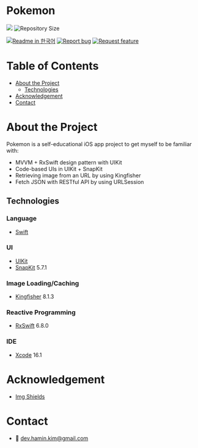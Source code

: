 # Pokemon

<!--배지-->
![][license-shield] ![Repository Size][repository-size-shield]

<!--프로젝트 대문 이미지-->


<!--프로젝트 버튼-->
 [![Readme in 한국어][readme-kor-shield]][readme-kor-url] [![Report bug][report-bug-shield]][report-bug-url] [![Request feature][request-feature-shield]][request-feature-url]


<!--Url for Badges-->
[license-shield]: https://img.shields.io/github/license/dev-hamin-kim/Pokemon?labelColor=D8D8D8&color=04B4AE
[repository-size-shield]: https://img.shields.io/github/repo-size/dev-hamin-kim/Pokemon?labelColor=D8D8D8&color=BE81F7

<!--Url for Buttons-->
[readme-kor-shield]: https://img.shields.io/badge/-readme%20in%20한국어-2E2E2E?style=for-the-badge

[report-bug-shield]: https://img.shields.io/badge/-%F0%9F%90%9E%20report%20bug-F5A9A9?style=for-the-badge
[report-bug-url]: https://github.com/dev-hamin-kim/Pokemon/issues

[request-feature-shield]: https://img.shields.io/badge/-%E2%9C%A8%20request%20feature-A9D0F5?style=for-the-badge
[request-feature-url]: https://github.com/dev-hamin-kim/Pokemon/issues

<!--URLS-->
[license-url]: LICENSE.md
[readme-kor-url]: /README_ko.md


<!--목차-->
# Table of Contents
- [About the Project](#about-the-project)
  - [Technologies](#technologies)
- [Acknowledgement](#acknowledgement)
- [Contact](#contact)
  

# About the Project

Pokemon is a self-educational iOS app project to get myself to be familiar with:
- MVVM + RxSwift design pattern with UIKit
- Code-based UIs in UIKit + SnapKit
- Retrieving image from an URL by using Kingfisher
- Fetch JSON with RESTful API by using URLSession

## Technologies
### Language
- [Swift](https://www.swift.org/)

### UI
- [UIKit](https://developer.apple.com/documentation/uikit/)
- [SnapKit](https://github.com/SnapKit/SnapKit) 5.7.1

### Image Loading/Caching
- [Kingfisher](https://github.com/onevcat/Kingfisher) 8.1.3

### Reactive Programming
- [RxSwift](https://github.com/ReactiveX/RxSwift) 6.8.0
  
### IDE
- [Xcode](https://developer.apple.com/xcode/) 16.1

# Acknowledgement

- [Img Shields](https://shields.io/)


# Contact
- 📧 dev.hamin.kim@gmail.com


